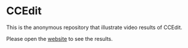 # CCEdit

This is the anonymous repository that illustrate video results of CCEdit.

Please open the [website](https://ruoyufeng.github.io/CCEdit.github.io/) to see the results.